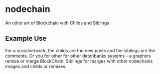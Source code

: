 # nodechain
An other art of Blockchain with Childs and Siblings

## Example Use
For a socialnetwork, the childs are the new posts and the siblings are the comments. Or you for
other for other datenbanks systems - a graphics remixe or merge BlockChain. Siblings for marges
with other nodechains images and childs or remixes.
